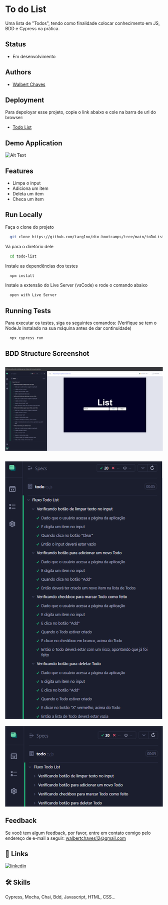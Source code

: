 
# To do List

Uma lista de "Todos", tendo como finalidade colocar conhecimento em JS, BDD e Cypress na prática.

## Status

- Em desenvolvimento

## Authors

- [Walbert Chaves](https://github.com/walbinh0)


## Deployment

Para depoloyar esse projeto, copie o link abaixo e cole na barra de url do browser:

- [Todo List](https://github.com/walbinh0/todo_list)


## Demo Application

![Alt Text](https://media.giphy.com/media/BAIjvSfJTJViOzDRru/giphy.gif)

## Features

- Limpa o input
- Adiciona um item
- Deleta um item
- Checa um item


## Run Locally

Faça o clone do projeto

```bash
  git clone https://github.com/targ1no/dio-bootcamps/tree/main/toDoList
```

Vá para o diretório dele

```bash
  cd todo-list
```

Instale as dependências dos testes

```bash
  npm install
```

Instale a extensão do Live Server (vsCode) e rode o comando abaixo

```bash
  open with Live Server
```

## Running Tests

Para executar os testes, siga os seguintes comandos:
(Verifique se tem o NodeJs instalado na sua máquina antes de dar continuidade)

```bash
  npx cypress run
```

## BDD Structure Screenshot 

![Logo do Markdown](front-end/assets/img/todo_bdd.png)
- 
![Logo do Markdown](front-end/assets/img/todo_bdd_2.png)
- 
![Logo do Markdown](front-end/assets/img/todo_bdd_3.png)

## Feedback

Se você tem algum feedback, por favor, entre em contato comigo pelo endereço de e-mail a seguir: walbertchaves12@gmail.com


## 🔗 Links
[![linkedin](https://img.shields.io/badge/linkedin-0A66C2?style=for-the-badge&logo=linkedin&logoColor=white)](https://www.linkedin.com/in/walbinh0/)


## 🛠 Skills
Cypress, Mocha, Chai, Bdd, Javascript, HTML, CSS...


